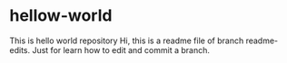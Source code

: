 # hellow-world
This is hello world repository
Hi, this is a readme file of branch readme-edits. Just for learn how to edit and commit a branch.
